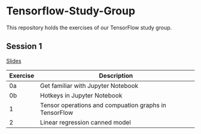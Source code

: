 # Tensorflow-Study-Group

This repository holds the exercises of our TensorFlow study group.

## Session 1

[Slides](https://docs.google.com/presentation/d/1WHF-LDpuxsLVoyXxt98tK1CfH1EQVNfP-guX8lr6Dxs/edit?usp=sharing)

| Exercise | Description |
|----------|-------------|
| 0a | Get familiar with Jupyter Notebook |
| 0b | Hotkeys in Jupyter Notebook |
| 1 | Tensor operations and compuation graphs in TensorFlow
| 2 | Linear regression canned model |
